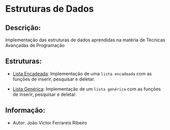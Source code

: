 # Estruturas de Dados 

## Descrição:

Implementação das estruturas de dados aprendidas na matéria de Técnicas Avançadas de Programação

## Estruturas:

- [Lista Encadeada](./src/structures/list/LinkedList.java): Implementação de uma `lista encadeada` com as funções de inserir, pesquisar e deletar.

- [Lista Genérica](./src/structures/generic/GenericLinkedList.java): Implementação de um `lista genérica` com as funções de inserir, pesquisar e deletar.

## Informação:

- Autor: João Victor Ferrareis Ribeiro